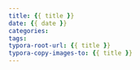 ```yaml
---
title: {{ title }}
date: {{ date }}
categories:
tags:
typora-root-url: {{ title }}
typora-copy-images-to: {{ title }}
---
```

